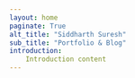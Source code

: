 ```yaml
---
layout: home
paginate: True
alt_title: "Siddharth Suresh"
sub_title: "Portfolio & Blog"
introduction: 
    Introduction content
---
```

